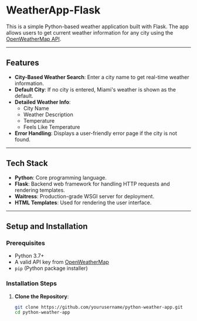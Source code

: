 # WeatherApp-Flask

This is a simple Python-based weather application built with Flask. The app allows users to get current weather information for any city using the [OpenWeatherMap API](https://openweathermap.org/).

---

## Features
- **City-Based Weather Search**: Enter a city name to get real-time weather information.
- **Default City**: If no city is entered, Miami's weather is shown as the default.
- **Detailed Weather Info**:
  - City Name
  - Weather Description
  - Temperature
  - Feels Like Temperature
- **Error Handling**: Displays a user-friendly error page if the city is not found.

---

## Tech Stack
- **Python**: Core programming language.
- **Flask**: Backend web framework for handling HTTP requests and rendering templates.
- **Waitress**: Production-grade WSGI server for deployment.
- **HTML Templates**: Used for rendering the user interface.

---

## Setup and Installation

### Prerequisites
- Python 3.7+
- A valid API key from [OpenWeatherMap](https://openweathermap.org/api)
- `pip` (Python package installer)

### Installation Steps
1. **Clone the Repository**:
   ```bash
   git clone https://github.com/yourusername/python-weather-app.git
   cd python-weather-app


